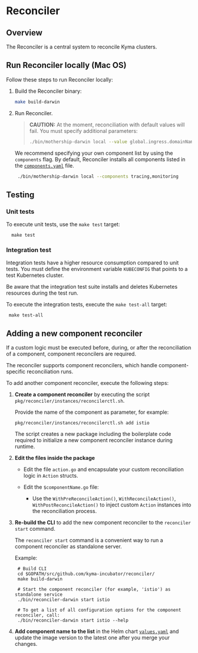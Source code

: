 # Reconciler

## Overview

The Reconciler is a central system to reconcile Kyma clusters.

## Run Reconciler locally (Mac OS)

Follow these steps to run Reconciler locally:

1. Build the Reconciler binary:

   ```bash
   make build-darwin 
   ```

2. Run Reconciler.
   > **CAUTION:** At the moment, reconciliation with default values will fail. You must specify additional parameters:
   >   ```bash
   >   ./bin/mothership-darwin local --value global.ingress.domainName=example.com,global.domainName=example.com
   >   ```
   
   We recommend specifying your own component list by using the `components` flag. By default, Reconciler installs all components listed in the [`components.yaml`](https://github.com/kyma-project/kyma/blob/main/installation/resources/components.yaml) file.
   ```bash
    ./bin/mothership-darwin local --components tracing,monitoring
   ```

## Testing

### Unit tests

To execute unit tests, use the `make test` target:

      make test


### Integration test

Integration tests have a higher resource consumption compared to unit tests. You must define the environment variable `KUBECONFIG` that points to a test Kubernetes cluster. 

Be aware that the integration test suite installs and deletes Kubernetes resources during the test run.

To execute the integration tests, execute the `make test-all` target:

     make test-all

## Adding a new component reconciler

If a custom logic must be executed before, during, or after the reconciliation of a component, component reconcilers are required.

The reconciler supports component reconcilers, which handle component-specific reconciliation runs.

To add another component reconciler, execute the following steps:

1. **Create a component reconciler** by executing the script `pkg/reconciler/instances/reconcilerctl.sh`.

   Provide the name of the component as parameter, for example:
   
       pkg/reconciler/instances/reconcilerctl.sh add istio

    The script creates a new package including the boilerplate code required to initialize a
    new component reconciler instance during runtime.

 2. **Edit the files inside the package**
   
     - Edit the file `action.go` and encapsulate your custom reconciliation logic in `Action` structs.

     - Edit the `$componentName.go` file:

       - Use the `WithPreReconcileAction()`, `WithReconcileAction()`, `WithPostReconcileAction()` to inject custom `Action` instances into the reconciliation process.

3. **Re-build the CLI** to add the new component reconciler to the `reconciler start` command.

   The `reconciler start` command is a convenient way to run a component reconciler as standalone server.

    Example:

        # Build CLI
        cd $GOPATH/src/github.com/kyma-incubator/reconciler/
        make build-darwin
        
        # Start the component reconciler (for example, 'istio') as standalone service
        ./bin/reconciler-darwin start istio
        
        # To get a list of all configuration options for the component reconciler, call: 
        ./bin/reconciler-darwin start istio --help

4. **Add component name to the list** in the Helm chart [`values.yaml`](https://github.com/kyma-project/control-plane/blob/main/resources/kcp/values.yaml#L53) and update the image version to the latest one after you merge your changes.
